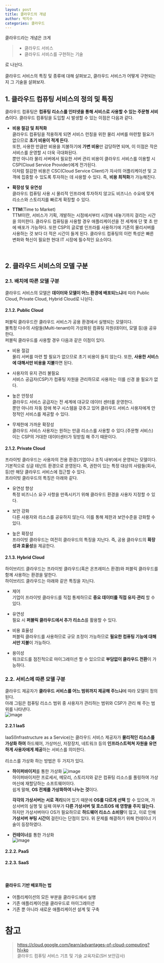 ```yaml
---
layout: post
title: 클라우드의 개념
author: 박지수
categories: 클라우드
---
```


클라우드라는 개념은 크게

> - 클라우드 서비스
> - 클라우드 서비스를 구현하는 기술  

로 나뉜다.  
<br/>
클라우드 서비스의 특징 및 종류에 대해 살펴보고, 클라우드 서비스가 어떻게 구현되는지 그 기술을 살펴보자.
<br/>

## 1. 클라우드 컴퓨팅 서비스의 정의 및 특징
클라우드 컴퓨팅은 **컴퓨팅 리소스를 인터넷을 통해 서비스로 사용할 수 있는 주문형 서비스**이다. 
클라우드 컴퓨팅을 도입할 시 발생할 수 있는 이점은 다음과 같다.

- **비용 절감 및 최적화**  
  클라우드 컴퓨팅을 적용하게 되면 서비스 런칭을 위한 물리 서버를 마련할 필요가 없으므로 **초기 비용이 적게 든다**.  
  또한, 사용한 만큼만 비용을 지불하기에 **가변 비용**만 감당하면 되며, 이 이점은 작은 서비스를 운영할 시 더욱 극대화된다.  
  뿐만 아니라 물리 서버에서 필요한 서버 관리 비용이 클라우드 서비스를 이용할 시 CSP(Cloud Service Provider)에게 전가된다.  
  이처럼 절감한 비용은 CSC(Cloud Service Client)가 자사의 어플리케이션 및 고객에 집중할 수 있도록 투자하는 데 사용할 수 있다. 즉, **비용 최적화**가 가능해진다. 
  
- **확장성 및 유연성**  
  클라우드 컴퓨팅 사용 시 물리적 인프라에 투자하지 않고도 비즈니스 수요에 맞게 리소스와 스토리지를 빠르게 확장할 수 있다.  

- **TTM**(Time to Market)  
  TTM이란, 서비스가 기획, 개발하는 시점에서부터 시장에 내놓기까지 걸리는 시간을 의미한다. 클라우드 컴퓨팅을 사용할 경우 애플리케이션을 전 세계에 단 몇 초 만에 배포가 가능하다. 또한 CSP의 글로벌 인프라를 사용하기에 기존의 물리서버를 사용하는 것 보다 더 적은 시간이 들게 된다. 클라우드 컴퓨팅의 이런 특성은 빠른 변화와 혁신이 필요한 현대 IT 시장에 필수적인 요소이다.

<br/>

## 2. 클라우드 서비스의 모델 구분
### 2.1. 배치에 따른 모델 구분
클라우드 서비스의 모델은 **데이터와 모델이 어느 환경에 배포되느냐**에 따라 Public Cloud, Private Cloud, Hybrid Cloud로 나뉜다.  

#### 2.1.2. Public Cloud
퍼블릭 클라우드란 클라우드 서비스가 공용 환경에서 실행되는 모델이다.  
불특정 다수의 사람들(Multi-tenant)이 가상화된 컴퓨팅 자원(데이터, 모델 등)을 공유한다. 
<br/>
퍼블릭 클라우드를 사용할 경우 다음과 같은 이점이 있다.

- 비용 절감  
  물리 서버를 마련 할 필요가 없으므로 초기 비용이 들지 않는다.
  또한, **사용한 서비스에 대해서만 비용을 지불**하면 된다.
  
- 사용자의 유지 관리 불필요  
  서비스 공급자(CSP)가 컴퓨팅 자원을 관리하므로 사용자는 이를 신경 쓸 필요가 없다.
  
- 높은 안정성  
  클라우드 서비스 공급자는 전 세계에 대규모 데이터 센터를 운영한다.  
  뿐만 아니라 자동 장애 복구 시스템을 갖추고 있어 클라우드 서비스 사용자에게 안정적인 서비스를 제공할 수 있다.

- 무제한에 가까운 확장성  
  클라우드 서비스 사용자는 원하는 만큼 리소스를 사용할 수 있다.(주문형 서비스)  
  이는 CSP의 거대한 데이터센터가 뒷받침 해 주기 때문이다.


#### 2.1.2. Private Cloud
프라이빗 클라우드는 사용자의 전용 환경(기업이나 조직 내부)에서 운영되는 모델이다.  
기본적으로 싱글 테넌트 환경으로 운영된다. 즉, 권한이 있는 특정 대상의 사람들(회사, 등)만 해당 클라우드 서비스에 접근할 수 있다.  
프라이빗 클라우드의 특징은 아래와 같다.

- 유연성 향상  
  특정 비즈니스 요구 사항을 만족시키기 위해 클라우드 환경을 사용자 지정할 수 있다.
  
- 보안 강화  
  다른 사용자와 리소스를 공유하지 않는다.
  이를 통해 제한과 보안수준을 강화할 수 있다.
  
- 높은 확장성  
  프라이빗 클라우드는 여전히 클라우드의 특징을 지닌다.
  즉, 공용 클라우드의 **확장성과 효율성**을 제공한다.


#### 2.1.3. Hybrid Cloud
하이브리드 클라우드는 프라이빗 클라우드(혹은 온프레미스 환경)와 퍼블릭 클라우드를 함께 사용하는 환경을 말한다.  
하이브리드 클라우드는 아래와 같은 특징을 지닌다.  

- 제어  
  기업이 프라이빗 클라우드를 직접 통제하므로 **중요 데이터를 직접 유지·관리** 할 수 있다.
  
- 유연성  
  필요 시 **퍼블릭 클라우드에서 추가 리소스**를 활용할 수 있다.
  
- 비용 효율성  
  퍼블릭 클라우드를 사용하므로 규모 조정이 가능하므로 **필요한 컴퓨팅 기능에 대해서만 지불**이 가능하다.
  
- 용이성  
  워크로드를 점진적으로 마이그레이션 할 수 있으므로 **부담없이 클라우드 전환**이 가능하다.

### 2.2. 서비스에 따른 모델 구분
클라우드 제공자가 **클라우드 서비스를 어느 범위까지 제공해 주느냐**에 따라 모델이 정의된다.  
아래 그림은 컴퓨팅 리소스 범위 중 사용자가 관리하는 범위와 CSP가 관리 해 주는 범위를 나타낸다.  
![image](https://github.com/user-attachments/assets/87e909e3-87ef-4e7b-bffa-551e7bb84486)


#### 2.2.1 IaaS
IaaS(Infrastructure as a Service)는 클라우드 서비스 제공자가 **물리적인 리소스를 가상화 하여** 하드웨어, 가상머신, 저장장치, 네트워크 등의 **인프라스트럭쳐 자원을 유연하게 사용자에게 제공**하는 서비스를 의미한다.  
<br/>
리소스를 가상화 하는 방법은 두 가지가 있다.

- **하이퍼바이저**를 통한 가상화
  ![image](https://github.com/user-attachments/assets/26fd8e94-a243-4982-a975-960c00e1b855)  
  하이퍼바이저란 프로세서, 메모리, 스토리지와 같은 컴퓨팅 리소스를 풀링하여 가상머신에 재할당하는 소프트웨어이다.  
  쉽게 말해, **OS 전체를 가상화하여 나누는 것**이다.  
  
  **각각의 가상서버는 서로 격리**되어 있기 때문에 **OS를 다르게 선택** 할 수 있으며, 가상서버의 실행 및 실패 여부가 **다른 가상서버 및 호스트OS 에 영향을 주지 않는다.**  
  하지만 가상서버마다 OS가 필요하므로 **하드웨어 리소스 소비량**이 많고, 이로 인해 **가상서버 부팅 시간이** 걸린다는 단점이 있다.
  위 문제를 해결하기 위해 컨테이너 기술이 등장하였다.  

- **컨테이너**를 통한 가상화  
  ![image](https://github.com/user-attachments/assets/cb08e810-eea1-46b9-94b2-70b31530930a)


#### 2.2.2. PaaS

#### 2.2.3. SaaS

<br/>


#### 클라우드 기반 배포하는 법

- 어플리케이션의 모든 부분을 클라우드에서 실행
- 기존 애플리케이션을 클라우드로 마이그레이션
- 기존 뿐 아니라 새로운 애플리케이션 설계 및 구축


# 참고
> https://cloud.google.com/learn/advantages-of-cloud-computing?hl=ko  
> 클라우드 컴퓨팅 서비스 기초 및 기술 교육자료(SH 보안감사)
